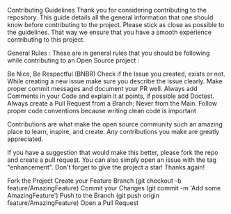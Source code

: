 Contributing Guidelines
Thank you for considering contributing to the repository. This guide details all the general information that one should know before contributing to the project. Please stick as close as possible to the guidelines. That way we ensure that you have a smooth experience contributing to this project.

General Rules :
These are in general rules that you should be following while contributing to an Open Source project :

Be Nice, Be Respectful (BNBR)
Check if the Issue you created, exists or not.
While creating a new issue make sure you describe the issue clearly.
Make proper commit messages and document your PR well.
Always add Comments in your Code and explain it at points, if possible add Doctest.
Always create a Pull Request from a Branch; Never from the Main.
Follow proper code conventions because writing clean code is important



Contributions are what make the open source community such an amazing place to learn, inspire, and create. Any contributions you make are greatly appreciated.

If you have a suggestion that would make this better, please fork the repo and create a pull request. You can also simply open an issue with the tag "enhancement". Don't forget to give the project a star! Thanks again!

Fork the Project
Create your Feature Branch (git checkout -b feature/AmazingFeature)
Commit your Changes (git commit -m 'Add some AmazingFeature')
Push to the Branch (git push origin feature/AmazingFeature)
Open a Pull Request
